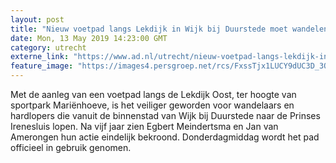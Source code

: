 ```yaml
---
layout: post
title: "Nieuw voetpad langs Lekdijk in Wijk bij Duurstede moet wandelen veiliger maken"
date: Mon, 13 May 2019 14:23:00 GMT
category: utrecht
externe_link: "https://www.ad.nl/utrecht/nieuw-voetpad-langs-lekdijk-in-wijk-bij-duurstede-moet-wandelen-veiliger-maken~a28fa34f/"
feature_image: "https://images4.persgroep.net/rcs/FxssTjx1LUCY9dUC3D_3QrFrfcA/diocontent/148244762/_fitwidth/400/?appId=21791a8992982cd8da851550a453bd7f&quality=0.7"
---
```


Met de aanleg van een voetpad langs de Lekdijk Oost, ter hoogte van sportpark Mariënhoeve, is het veiliger geworden voor wandelaars en hardlopers die vanuit de binnenstad van Wijk bij Duurstede naar de Prinses Irenesluis lopen. Na vijf jaar zien Egbert Meindertsma en Jan van Amerongen hun actie eindelijk bekroond. Donderdagmiddag wordt het pad officieel in gebruik genomen.

